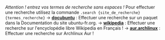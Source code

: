 
_Attention ! entrez vos termes de recherche sans espaces !_
Pour effectuer une recherche utilisez la commande ``.search {site_de_recherche} {termes_recherche}``
-> [**docubuntu**](https://doc.ubuntu-fr.org) : Effectuer une recherche sur un paquet dans la Documentation du site ubuntu-fr.org.
-> [**wikipedia**](https://fr.wikipedia.org) : Effectuer une recherche sur l'encyclopédie libre Wikipedia en Français !
-> [**aur.archlinux**](https://aur.archlinux.org) : Effectuer une recherche sur Archlinux Aur ! 
